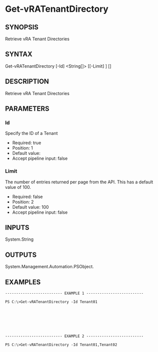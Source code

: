 # Get-vRATenantDirectory

## SYNOPSIS
    
Retrieve vRA Tenant Directories

## SYNTAX
 Get-vRATenantDirectory [-Id] <String[]> [[-Limit] <String>] [<CommonParameters>]    

## DESCRIPTION

Retrieve vRA Tenant Directories

## PARAMETERS


### Id

Specify the ID of a Tenant

* Required: true
* Position: 1
* Default value: 
* Accept pipeline input: false

### Limit

The number of entries returned per page from the API. This has a default value of 100.

* Required: false
* Position: 2
* Default value: 100
* Accept pipeline input: false

## INPUTS

System.String

## OUTPUTS

System.Management.Automation.PSObject.

## EXAMPLES
```
-------------------------- EXAMPLE 1 --------------------------

PS C:\>Get-vRATenantDirectory -Id Tenant01







-------------------------- EXAMPLE 2 --------------------------

PS C:\>Get-vRATenantDirectory -Id Tenant01,Tenant02
```

